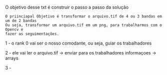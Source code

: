 O objetivo desse txt é construir o passo a passo da solução

    O priinciapal Objetivo é transformar o arquivo.tif de 4 ou 3 bandas em um de 2 bandas
    Ou seja, transformar um arquivo.tif em um png, para trabalharmos com o Opencv e 
    fazer as seguimentações.

1 - o rank 0 vai ser o nosso comodante, ou seja, guiar os trabalhadores 

2 - ele vai ler o arquivo.tif -> enviar para os trabalhadores informaçoes -> arrays

3 - 
